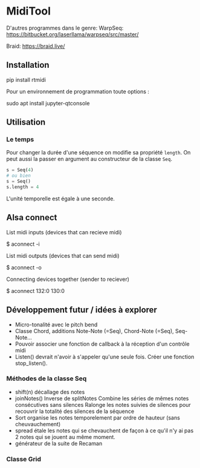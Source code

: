# MidiTool

D'autres programmes dans le genre:
WarpSeq:
https://bitbucket.org/laserllama/warpseq/src/master/

Braid:
https://braid.live/

## Installation

 pip install rtmidi
 
Pour un environnement de programmation toute options :
 
 sudo apt install jupyter-qtconsole


## Utilisation

### Le temps

Pour changer la durée d'une séquence on modifie sa propriété `length`. On peut aussi la passer en argument au constructeur de la classe `Seq`.
```python
s = Seq(4)
# ou bien
s = Seq()
s.length = 4
```

L'unité temporelle est égale à une seconde.


## Alsa connect

List midi inputs (devices that can recieve midi)

  $ aconnect -i

List midi outputs (devices that can send midi)
  
  $ aconnect -o

Connecting devices together (sender to reciever)

  $ aconnect 132:0 130:0


## Développement futur / idées à explorer

* Micro-tonalité avec le pitch bend
* Classe Chord, additions Note-Note (=Seq), Chord-Note (=Seq), Seq-Note...
* Pouvoir associer une fonction de callback à la réception d'un contrôle midi
* Listen() devrait n'avoir à s'appeler qu'une seule fois. Créer une fonction stop_listen().


### Méthodes de la classe Seq

* shift(n)
  décallage des notes
* joinNotes()
    Inverse de splitNotes
    Combine les séries de mêmes notes consécutives sans silences
    Ralonge les notes suivies de silences pour recouvrir la totalité des silences de la séquence
* Sort
  organise les notes temporelement par ordre de hauteur (sans cheuvauchement)
* spread
  étale les notes qui se chevauchent de façon à ce qu'il n'y ai pas 2 notes qui se jouent au même moment.
* générateur de la suite de Recaman

### Classe Grid

